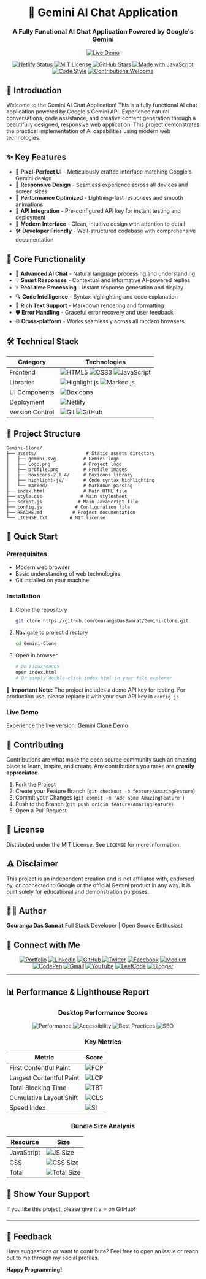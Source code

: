 <div align="center">

# 🤖 Gemini AI Chat Application

### A Fully Functional AI Chat Application Powered by Google's Gemini

[![Live Demo](https://img.shields.io/badge/Live_Demo-Try_it_Now-2ea44f?style=for-the-badge)](https://geminiclonebygouranga.netlify.app/)

[![Netlify Status](https://api.netlify.com/api/v1/badges/bc4b3983-806a-43bc-8475-e87efc44e157/deploy-status)](https://app.netlify.com/projects/geminiclonebygouranga/deploys)
[![MIT License](https://img.shields.io/badge/License-MIT-blue.svg)](https://choosealicense.com/licenses/mit/)
[![GitHub Stars](https://img.shields.io/github/stars/GourangaDasSamrat/Gemini-Clone?style=social)](https://github.com/GourangaDasSamrat/Gemini-Clone)
[![Made with JavaScript](https://img.shields.io/badge/Made_with-JavaScript-F7DF1E?logo=javascript)](https://www.javascript.com)
[![Code Style](https://img.shields.io/badge/Code_Style-Clean-21BB42.svg)](/)
[![Contributions Welcome](https://img.shields.io/badge/Contributions-Welcome-brightgreen.svg?style=flat)](/CONTRIBUTING.md)

</div>

## 📌 Introduction

Welcome to the Gemini AI Chat Application! This is a fully functional AI chat application powered by Google's Gemini API. Experience natural conversations, code assistance, and creative content generation through a beautifully designed, responsive web application. This project demonstrates the practical implementation of AI capabilities using modern web technologies.

## ✨ Key Features

- 🎯 **Pixel-Perfect UI** - Meticulously crafted interface matching Google's Gemini design
- 📱 **Responsive Design** - Seamless experience across all devices and screen sizes
- 🚀 **Performance Optimized** - Lightning-fast responses and smooth animations
- 🔑 **API Integration** - Pre-configured API key for instant testing and deployment
- 🎨 **Modern Interface** - Clean, intuitive design with attention to detail
- 🛠️ **Developer Friendly** - Well-structured codebase with comprehensive documentation

## 🎯 Core Functionality

- 🤖 **Advanced AI Chat** - Natural language processing and understanding
- 💡 **Smart Responses** - Contextual and informative AI-powered replies
- ⚡ **Real-time Processing** - Instant response generation and display
- 🔍 **Code Intelligence** - Syntax highlighting and code explanation
- 📝 **Rich Text Support** - Markdown rendering and formatting
- 🛡️ **Error Handling** - Graceful error recovery and user feedback
- 🌐 **Cross-platform** - Works seamlessly across all modern browsers

## 🛠️ Technical Stack

| Category        | Technologies                                                                                                                                                                                                                                             |
| --------------- | -------------------------------------------------------------------------------------------------------------------------------------------------------------------------------------------------------------------------------------------------------- |
| Frontend        | ![HTML5](https://img.shields.io/badge/HTML5-E34F26?logo=html5&logoColor=white) ![CSS3](https://img.shields.io/badge/CSS3-1572B6?logo=css3&logoColor=white) ![JavaScript](https://img.shields.io/badge/JavaScript-F7DF1E?logo=javascript&logoColor=black) |
| Libraries       | ![Highlight.js](https://img.shields.io/badge/Highlight.js-660066?logo=files&logoColor=white) ![Marked.js](https://img.shields.io/badge/Marked.js-000000?logo=markdown&logoColor=white)                                                                   |
| UI Components   | ![Boxicons](https://img.shields.io/badge/Boxicons-2E8B57?logo=bookmeter&logoColor=white)                                                                                                                                                                 |
| Deployment      | ![Netlify](https://img.shields.io/badge/Netlify-00C7B7?logo=netlify&logoColor=white)                                                                                                                                                                     |
| Version Control | ![Git](https://img.shields.io/badge/Git-F05032?logo=git&logoColor=white) ![GitHub](https://img.shields.io/badge/GitHub-181717?logo=github&logoColor=white)                                                                                               |

## 📁 Project Structure

```
Gemini-Clone/
├── assets/                  # Static assets directory
│   ├── gemini.svg          # Gemini logo
│   ├── Logo.png            # Project logo
│   ├── profile.png         # Profile images
│   ├── boxicons-2.1.4/     # Boxicons library
│   ├── highlight-js/       # Code syntax highlighting
│   └── marked/             # Markdown parsing
├── index.html              # Main HTML file
├── style.css              # Main stylesheet
├── script.js             # Main JavaScript file
├── config.js            # Configuration file
├── README.md           # Project documentation
└── LICENSE.txt        # MIT license
```

## 🚀 Quick Start

### Prerequisites

- Modern web browser
- Basic understanding of web technologies
- Git installed on your machine

### Installation

1. Clone the repository

   ```bash
   git clone https://github.com/GourangaDasSamrat/Gemini-Clone.git
   ```

2. Navigate to project directory

   ```bash
   cd Gemini-Clone
   ```

3. Open in browser
   ```bash
   # On Linux/macOS
   open index.html
   # Or simply double-click index.html in your file explorer
   ```

📝 **Important Note:** The project includes a demo API key for testing. For production use, please replace it with your own API key in `config.js`.

### Live Demo

Experience the live version: [Gemini Clone Demo](https://geminiclonebygouranga.netlify.app/)

## 🤝 Contributing

Contributions are what make the open source community such an amazing place to learn, inspire, and create. Any contributions you make are **greatly appreciated**.

1. Fork the Project
2. Create your Feature Branch (`git checkout -b feature/AmazingFeature`)
3. Commit your Changes (`git commit -m 'Add some AmazingFeature'`)
4. Push to the Branch (`git push origin feature/AmazingFeature`)
5. Open a Pull Request

## 📄 License

Distributed under the MIT License. See `LICENSE` for more information.

## ⚠️ Disclaimer

This project is an independent creation and is not affiliated with, endorsed by, or connected to Google or the official Gemini product in any way. It is built solely for educational and demonstration purposes.

## 👨‍💻 Author

**Gouranga Das Samrat**
Full Stack Developer | Open Source Enthusiast

## 🔗 Connect with Me

<div align="center">

[![Portfolio](https://img.shields.io/badge/Portfolio-FF5722?style=for-the-badge&logo=google-chrome&logoColor=white)](https://gourangadas.netlify.app/)
[![LinkedIn](https://img.shields.io/badge/LinkedIn-0077B5?style=for-the-badge&logo=linkedin&logoColor=white)](https://linkedin.com/in/gouranga-das-samrat)
[![GitHub](https://img.shields.io/badge/GitHub-100000?style=for-the-badge&logo=github&logoColor=white)](https://github.com/GourangaDasSamrat)
[![Twitter](https://img.shields.io/badge/Twitter-1DA1F2?style=for-the-badge&logo=twitter&logoColor=white)](https://x.com/gouranga_khulna)
[![Facebook](https://img.shields.io/badge/Facebook-1877F2?style=for-the-badge&logo=facebook&logoColor=white)](https://www.facebook.com/gourangadassamrat)
[![Medium](https://img.shields.io/badge/Medium-12100E?style=for-the-badge&logo=medium&logoColor=white)](https://medium.com/@gouranga.das.khulna)
[![CodePen](https://img.shields.io/badge/CodePen-000000?style=for-the-badge&logo=codepen&logoColor=white)](https://codepen.io/gouranga-das-samrat)
[![Gmail](https://img.shields.io/badge/Gmail-D14836?style=for-the-badge&logo=gmail&logoColor=white)](mailto:gouranga.das.khulna@gmail.com)
[![YouTube](https://img.shields.io/badge/YouTube-%23FF0000.svg?style=for-the-badge&logo=YouTube&logoColor=white)](https://www.youtube.com/@GourangaDasSamrat)
[![LeetCode](https://img.shields.io/badge/LeetCode-000000?style=for-the-badge&logo=LeetCode&logoColor=#d16c06)](https://leetcode.com/u/cqq98g0hw0/)
[![Blogger](https://img.shields.io/badge/Blogger-FF5722?style=for-the-badge&logo=blogger&logoColor=white)](https://gourangadassamrat.blogspot.com/)

</div>

---

## 📊 Performance & Lighthouse Report

<div align="center">

### Desktop Performance Scores

![Performance](https://img.shields.io/badge/Performance-98%25-success?style=for-the-badge&logo=lighthouse&logoColor=white)
![Accessibility](https://img.shields.io/badge/Accessibility-100%25-success?style=for-the-badge&logo=lighthouse&logoColor=white)
![Best Practices](https://img.shields.io/badge/Best%20Practices-100%25-success?style=for-the-badge&logo=lighthouse&logoColor=white)
![SEO](https://img.shields.io/badge/SEO-100%25-success?style=for-the-badge&logo=lighthouse&logoColor=white)

### Key Metrics

| Metric                   | Score                                                                                                |
| ------------------------ | ---------------------------------------------------------------------------------------------------- |
| First Contentful Paint   | ![FCP](https://img.shields.io/badge/0.8s-success?style=flat-square&logo=lighthouse&logoColor=white)  |
| Largest Contentful Paint | ![LCP](https://img.shields.io/badge/1.2s-success?style=flat-square&logo=lighthouse&logoColor=white)  |
| Total Blocking Time      | ![TBT](https://img.shields.io/badge/0ms-success?style=flat-square&logo=lighthouse&logoColor=white)   |
| Cumulative Layout Shift  | ![CLS](https://img.shields.io/badge/0.001-success?style=flat-square&logo=lighthouse&logoColor=white) |
| Speed Index              | ![SI](https://img.shields.io/badge/1.0s-success?style=flat-square&logo=lighthouse&logoColor=white)   |

### Bundle Size Analysis

| Resource   | Size                                                                                                   |
| ---------- | ------------------------------------------------------------------------------------------------------ |
| JavaScript | ![JS Size](https://img.shields.io/badge/56.2KB-blue?style=flat-square&logo=javascript&logoColor=white) |
| CSS        | ![CSS Size](https://img.shields.io/badge/12.8KB-blue?style=flat-square&logo=css3&logoColor=white)      |
| Total      | ![Total Size](https://img.shields.io/badge/69KB-blue?style=flat-square&logo=files&logoColor=white)     |

</div>

## 🌟 Show Your Support

If you like this project, please give it a ⭐ on GitHub!

---

## 📢 Feedback

Have suggestions or want to contribute? Feel free to open an issue or reach out to me through my social profiles.

**Happy Programming!**
